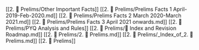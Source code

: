 [[2. 📔 Prelims/Other Important Facts]]
[[2. 📔 Prelims/Prelims Facts 1 April-2019-Feb-2020.md]]
[[2. 📔 Prelims/Prelims Facts 2 March 2020-March 2021.md]]
[[2. 📔 Prelims/Prelims Facts 3 April 2021 onwards.md]]
[[2. 📔 Prelims/PYQ  Analysis and Rules]]
[[2. 📔 Prelims/📑 Index and Revision Roadmap.md]]
[[2. 📔 Prelims/2. 📔 Prelims.md]]
[[2. 📔 Prelims/_Index_of_2. 📔 Prelims.md]]
[[2. 📔 Prelims]]